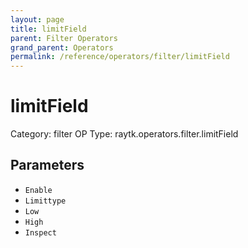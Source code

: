 ```yaml
---
layout: page
title: limitField
parent: Filter Operators
grand_parent: Operators
permalink: /reference/operators/filter/limitField
---
```


# limitField

Category: filter
OP Type: raytk.operators.filter.limitField



## Parameters

* `Enable`
* `Limittype`
* `Low`
* `High`
* `Inspect`